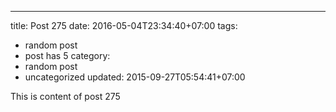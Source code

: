 ---
title: Post 275
date: 2016-05-04T23:34:40+07:00
tags:
  - random post
  - post has 5
category:
  - random post
  - uncategorized
updated: 2015-09-27T05:54:41+07:00

This is content of post 275
